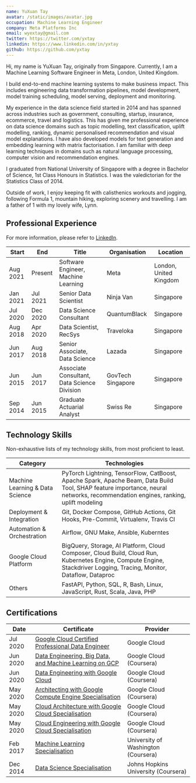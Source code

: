 ```yaml
---
name: YuXuan Tay
avatar: /static/images/avatar.jpg
occupation: Machine Learning Engineer
company: Meta Platforms Inc
email: wyextay@gmail.com
twitter: https://twitter.com/yxtay
linkedin: https://www.linkedin.com/in/yxtay
github: https://github.com/yxtay
---
```


Hi, my name is YuXuan Tay, originally from Singapore.
Currently, I am a Machine Learning Software Engineer in Meta, London, United Kingdom.

I build end-to-end machine learning systems to make business impact.
This includes engineering data transformation pipelines, model development,
model training scheduling, model serving, deployment and monitoring.

My experience in the data science field started in 2014
and has spanned across industries such as government, consulting,
startup, insurance, ecommerce, travel and logistics.
This has given me professional experience on data science domains
such as topic modelling, text classification, uplift modelling, ranking,
dynamic personalised recommendation and visual model explanations.
I have also developed models for text generation
and embedding learning with matrix factorisation.
I am familiar with deep learning techniques in domains
such as natural language processing, computer vision
and recommendation engines.

I graduated from National University of Singapore with a degree in
Bachelor of Science, 1st Class Honours in Statistics.
I was the valedictorian for the Statistics Class of 2014.

Outside of work, I enjoy keeping fit with calisthenics workouts and jogging,
following Formula 1, mountain hiking, exploring scenery and travelling.
I am a father of 1 with my lovely wife, Lynn.

## Professional Experience

For more information, please refer to [LinkedIn][linkedin].

| Start    | End      | Title                                       | Organisation      | Location               |
| -------- | -------- | ------------------------------------------- | ----------------- | ---------------------- |
| Aug 2021 | Present  | Software Engineer, Machine Learning         | Meta              | London, United Kingdom |
| Jan 2021 | Jul 2021 | Senior Data Scientist                       | Ninja Van         | Singapore              |
| Jul 2020 | Dec 2020 | Data Science Consultant                     | QuantumBlack      | Singapore              |
| Aug 2018 | Apr 2020 | Data Scientist, RecSys                      | Traveloka         | Singapore              |
| Jun 2017 | Aug 2018 | Senior Associate, Data Science              | Lazada            | Singapore              |
| Jun 2015 | Jun 2017 | Associate Consultant, Data Science Division | GovTech Singapore | Singapore              |
| Sep 2014 | Jun 2015 | Graduate Actuarial Analyst                  | Swiss Re          | Singapore              |

## Technology Skills

Non-exhaustive lists of my technology skills, from most proficient to least.

| Category                        | Technologies                                                                                                                                                                    |
| ------------------------------- | ------------------------------------------------------------------------------------------------------------------------------------------------------------------------------- |
| Machine Learning & Data Science | PyTorch Lightning, TensorFlow, CatBoost, Apache Spark, Apache Beam, Data Build Tool, SHAP feature importance, neural networks, recommendation engines, ranking, uplift modeling |
| Deployment & Integration        | Git, Docker Compose, GitHub Actions, Git Hooks, Pre-Commit, Virtualenv, Travis CI                                                                                               |
| Automation & Orchestration      | Airflow, GNU Make, Ansible, Kuberntes                                                                                                                                           |
| Google Cloud Platform           | BigQuery, Storage, AI Platform, Cloud Composer, Cloud Build, Cloud Run, Kubernetes Engine, Compute Engine, Stackdriver Logging, Tracing, Monitor, Dataflow, Dataproc            |
| Others                          | FastAPI, Python, SQL, R, Bash, Linux, JavaScript, Rust, Scala, Java, PHP                                                                                                        |

## Certifications

| Date     | Certificate                                                             | Provider                            |
| -------- | ----------------------------------------------------------------------- | ----------------------------------- |
| Jul 2020 | [Google Cloud Certified Professional Data Engineer][pde-gcp]            | Google Cloud                        |
| Jun 2020 | [Data Engineering, Big Data, and Machine Learning on GCP][debdml-gcp]   | Google Cloud (Coursera)             |
| Jun 2020 | [Data Engineering with Google Cloud][de-gcp]                            | Google Cloud (Coursera)             |
| May 2020 | [Architecting with Google Compute Engine Specialisation][architect-gce] | Google Cloud (Coursera)             |
| May 2020 | [Cloud Architecture with Google Cloud Specialisation][architect-gcp]    | Google Cloud (Coursera)             |
| May 2020 | [Cloud Engineering with Google Cloud Specialisation][engineer-gcp]      | Google Cloud (Coursera)             |
| Feb 2017 | [Machine Learning Specialisation][ml-uwash]                             | University of Washington (Coursera) |
| Dec 2014 | [Data Science Specialisation][ds-jhu]                                   | Johns Hopkins University (Coursera) |

[linkedin]: https://linkedin.com/in/yxtay/
[debdml-gcp]: https://www.coursera.org/account/accomplishments/specialization/8C6HRLEGU7UP
[de-gcp]: https://www.coursera.org/account/accomplishments/professional-cert/YALL6NL6Z3Q3
[architect-gce]: https://www.coursera.org/account/accomplishments/specialization/SFEPZZJTKHZN
[architect-gcp]: https://www.coursera.org/account/accomplishments/professional-cert/WQ3YHDAUPLNR
[engineer-gcp]: https://www.coursera.org/account/accomplishments/professional-cert/3YWGSEP6SLR5
[ml-uwash]: https://www.coursera.org/account/accomplishments/specialization/A5XP8XBL4LLH
[ds-jhu]: https://www.coursera.org/account/accomplishments/specialization/7RcZBonkEe
[pde-gcp]: https://www.credential.net/998cc1c0-c0e6-425f-ba95-a5f6a44c08df
